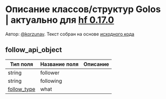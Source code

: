 # Описание классов/структур Golos | актуально для [hf 0.17.0](https://github.com/GolosChain/golos/releases/tag/v0.17.0)
Автор: [@korzunav](https://golos.io/@korzunav). Текст собран на основе [исходного кода](https://github.com/GolosChain/golos/tree/master/plugins/follow/include/golos/plugins/follow/follow_api_object.hpp)
## follow_api_object


|Тип поля|Название поля|Описание|
|--------|-------------|--------|
|string|follower||
|string|following||
|[follow_type](follow_type.md)|what||
